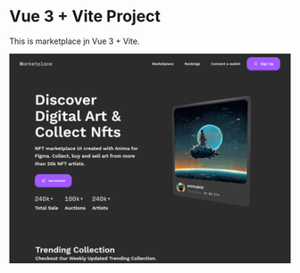 # Vue 3 + Vite Project

This is marketplace jn Vue 3 + Vite.

<img src="./image/screen_example.png">